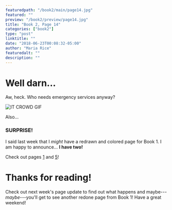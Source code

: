 ```yaml
---
featuredpath: "/book2/main/page14.jpg"
featured: ""
preview: "/book2/preview/page14.jpg"
title: "Book 2, Page 14"
categories: ["book2"]
type: "post"
linktitle: ""
date: "2018-06-23T00:08:32-05:00"
author: "Maria Rice"
featuredalt: ""
description: ""
---
```


# Well darn...

Aw, heck. Who needs emergency services anyway?

![IT CROWD GIF](img/book2/it-crowd-fire.gif)

Also...

### SURPRISE!

I said last week that I *might* have a redrawn and
colored page for Book 1. I am happy to announce...
**I have two!**

Check out pages [1](https://mcrice123.github.io/morphic/blog/book-1-page-01/)
and [5](https://mcrice123.github.io/morphic/blog/book-1-page-37/)!

# Thanks for reading!

Check out next week's page update to find out what happens
and maybe---*maybe*---you'll get to see another redone page
from Book 1! Have a great weekend!
